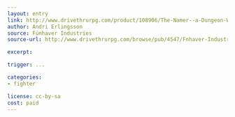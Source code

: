 ```yaml
---
layout: entry
link: http://www.drivethrurpg.com/product/108906/The-Namer--a-Dungeon-World-compatible-class
author: Andri Erlingsson
source: Fünhaver Industries
source-url: http://www.drivethrurpg.com/browse/pub/4547/Fnhaver-Industries

excerpt:

trigger: ...

categories:
- fighter

license: cc-by-sa
cost: paid
---
```

